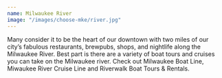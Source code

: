 ```yaml
---
name: Milwaukee River
image: "/images/choose-mke/river.jpg"
---
```

Many consider it to be the heart of our downtown with two miles of our city’s fabulous restaurants, brewpubs, shops, and nightlife along the Milwaukee River. Best part is there are a variety of boat tours and cruises you can take on the Milwaukee river. Check out Milwaukee Boat Line, Miwaukee River Cruise Line and Riverwalk Boat Tours & Rentals.
